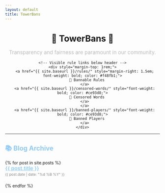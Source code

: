 ```yaml
---
layout: default
title: TowerBans
---
```


<div class="container">

  <div style="text-align: center; margin-top: 2rem;">
    <h1>🍔 TowerBans 🍔</h1>
    <p style="font-size: 1.2em; color: #bbb;">
      Transparency and fairness are paramount in our community.
    </p>

    <!-- Visible rule links below header -->
    <div style="margin-top: 1rem;">
      <a href="{{ site.baseurl }}/rules/" style="margin-right: 1.5em; font-weight: bold; color: #f48fb1;">
        🔗 Bannable Rules
      </a>
      <a href="{{ site.baseurl }}/censored-words/" style="font-weight: bold; color: #ce93d8;">
        🔗 Censored Words
      </a>
      </a>
      <a href="{{ site.baseurl }}/banned-players/" style="font-weight: bold; color: #ce93d8;">
        🔗 Banned Players
      </a>
    </div>
  </div>

  <hr />

  <h2 style="margin-top: 2rem; color: #90caf9;">📚 Blog Archive</h2>

  <ul style="list-style: none; padding-left: 0;">
    {% for post in site.posts %}
      <li style="margin-bottom: 1.5em;">
        <a href="{{ site.baseurl }}{{ post.url }}" style="font-size: 1.2em; font-weight: 600; color: #90caf9;">
          {{ post.title }}
        </a><br />
        <small style="color: #888;">{{ post.date | date: "%d %B %Y" }}</small>
      </li>
    {% endfor %}
  </ul>

</div>
